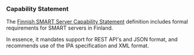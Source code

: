 ### Capability Statement

The [Finnish SMART Server Capability Statement](CapabilityStatement-fi-smart-server.html)
definition includes formal requirements for SMART servers in Finland.

In essence, it mandates support for REST API's and JSON format, and recommends use of the IPA
specification and XML format.
